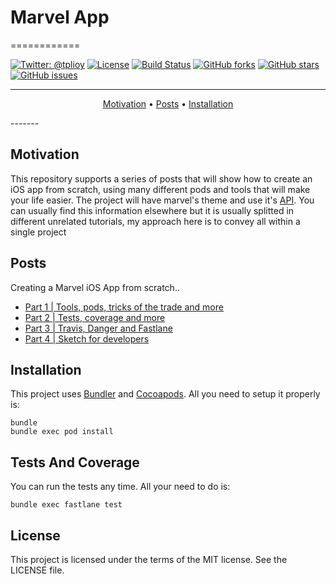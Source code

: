 # Marvel App
============

[![Twitter: @tplioy](https://img.shields.io/badge/contact-@tplioy-blue.svg?style=flat)](https://twitter.com/tplioy)
[![License](http://img.shields.io/badge/license-MIT-green.svg?style=flat)](https://github.com/thiagolioy/marvelapp/blob/master/LICENSE)
[![Build Status](https://img.shields.io/travis/thiagolioy/marvelapp/master.svg?style=flat)](https://travis-ci.org/thiagolioy/marvelapp)
[![GitHub forks](https://img.shields.io/github/forks/thiagolioy/marvelapp.svg)](https://github.com/thiagolioy/marvelapp/network)
[![GitHub stars](https://img.shields.io/github/stars/thiagolioy/marvelapp.svg)](https://github.com/thiagolioy/marvelapp/stargazers)
[![GitHub issues](https://img.shields.io/github/issues/thiagolioy/marvelapp.svg)](https://github.com/thiagolioy/marvelapp/issues)

-------
<p align="center">
    <a href="#motivation">Motivation</a> &bull;
    <a href="#posts">Posts</a> &bull;
    <a href="#installation">Installation</a>
</p>
-------

## Motivation

This repository supports a series of posts that will show how to create an iOS app from scratch, using many different pods and tools that will make your life easier. The project will have marvel's theme and use it's [API](https://developer.marvel.com). You can usually find this information elsewhere but it is usually splitted in different unrelated tutorials, my approach here is to convey all within a single project



## Posts

Creating a Marvel iOS App from scratch..

- [Part 1 | Tools, pods, tricks of the trade and more](https://medium.com/cocoaacademymag/creating-a-ios-app-from-scratch-tools-pods-tricks-of-the-trade-and-more-part-1-a0a3f18fbd13#.fu8u4puxu)
- [Part 2 | Tests, coverage and more](https://medium.com/cocoaacademymag/creating-a-ios-app-from-scratch-part-2-tests-coverage-and-more-73b94178b695#.4s4omxm48)
- [Part 3 | Travis, Danger and Fastlane](https://medium.com/cocoaacademymag/creating-a-ios-app-from-scratch-part-2-tests-coverage-and-more-73b94178b695#.4s4omxm48)
- [Part 4 | Sketch for developers](https://medium.com/cocoaacademymag/creating-a-ios-app-from-scratch-part-2-tests-coverage-and-more-73b94178b695#.4s4omxm48)


## Installation

This project uses [Bundler](http://bundler.io) and [Cocoapods](https://cocoapods.org). All you need to setup it properly is:
```
bundle
bundle exec pod install
```

## Tests And Coverage

You can run the tests any time. All your need to do is:
```
bundle exec fastlane test
```

## License
This project is licensed under the terms of the MIT license. See the LICENSE file.
